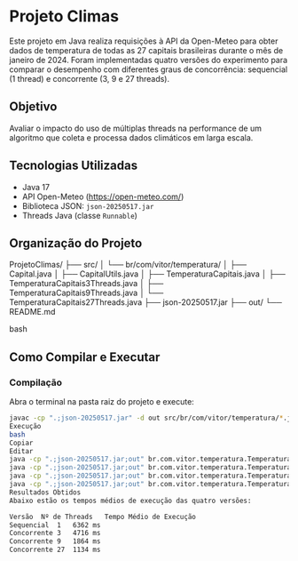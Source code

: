 # Projeto Climas

Este projeto em Java realiza requisições à API da Open-Meteo para obter dados de temperatura de todas as 27 capitais brasileiras durante o mês de janeiro de 2024. Foram implementadas quatro versões do experimento para comparar o desempenho com diferentes graus de concorrência: sequencial (1 thread) e concorrente (3, 9 e 27 threads).

## Objetivo

Avaliar o impacto do uso de múltiplas threads na performance de um algoritmo que coleta e processa dados climáticos em larga escala.

## Tecnologias Utilizadas

- Java 17
- API Open-Meteo (https://open-meteo.com/)
- Biblioteca JSON: `json-20250517.jar`
- Threads Java (classe `Runnable`)

## Organização do Projeto

ProjetoClimas/
├── src/
│ └── br/com/vitor/temperatura/
│ ├── Capital.java
│ ├── CapitalUtils.java
│ ├── TemperaturaCapitais.java
│ ├── TemperaturaCapitais3Threads.java
│ ├── TemperaturaCapitais9Threads.java
│ └── TemperaturaCapitais27Threads.java
├── json-20250517.jar
├── out/
└── README.md

bash

## Como Compilar e Executar

### Compilação

Abra o terminal na pasta raiz do projeto e execute:

```bash
javac -cp ".;json-20250517.jar" -d out src/br/com/vitor/temperatura/*.java
Execução
bash
Copiar
Editar
java -cp ".;json-20250517.jar;out" br.com.vitor.temperatura.TemperaturaCapitais
java -cp ".;json-20250517.jar;out" br.com.vitor.temperatura.TemperaturaCapitais3Threads
java -cp ".;json-20250517.jar;out" br.com.vitor.temperatura.TemperaturaCapitais9Threads
java -cp ".;json-20250517.jar;out" br.com.vitor.temperatura.TemperaturaCapitais27Threads
Resultados Obtidos
Abaixo estão os tempos médios de execução das quatro versões:

Versão	Nº de Threads	Tempo Médio de Execução
Sequencial	1	6362 ms
Concorrente	3	4716 ms
Concorrente	9	1864 ms
Concorrente	27	1134 ms
